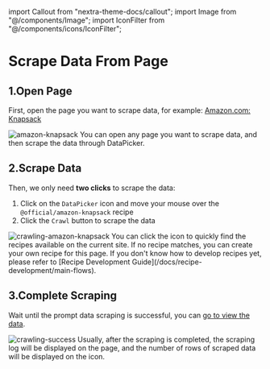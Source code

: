 import Callout from "nextra-theme-docs/callout";
import Image from "@/components/Image";
import IconFilter from "@/components/icons/IconFilter";

# Scrape Data From Page

## 1.Open Page

First, open the page you want to scrape data, for example: [Amazon.com: Knapsack](https://www.amazon.com/s?k=knapsack&qid=1663576640&ref=sr_pg_1)

<Image src="/screenshots/amazon-knapsack.png" alt="amazon-knapsack" />

<Callout emoji="💡">
You can open any page you want to scrape data, and then scrape the data through DataPicker.
</Callout>

## 2.Scrape Data

Then, we only need **two clicks** to scrape the data:

1. Click on the `DataPicker` icon and move your mouse over the `@official/amazon-knapsack` recipe
2. Click the `Crawl` button to scrape the data

<Image src="/screenshots/crawling-amazon-knapsack.png" alt="crawling-amazon-knapsack" />

<Callout emoji="💡">
You can click the <IconFilter /> icon to quickly find the recipes available on the current site.  
If no recipe matches, you can create your own recipe for this page. If you don't know how to develop recipes yet, please refer to [Recipe Development Guide](/docs/recipe-development/main-flows).
</Callout>

## 3.Complete Scraping

Wait until the prompt data scraping is successful, you can [go to view the data](/docs/getting-started/view-and-export-data).

<Image src="/screenshots/crawling-success.png" alt="crawling-success" />

<Callout emoji="💡">
Usually, after the scraping is completed, the scraping log will be displayed on the page, and the number of rows of scraped data will be displayed on the icon.
</Callout>
